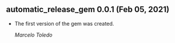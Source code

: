 ## automatic_release_gem 0.0.1 (Feb 05, 2021)

* The first version of the gem was created.

  *Marcelo Toledo*
